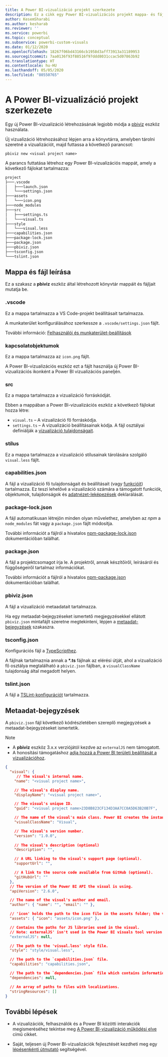 ```yaml
---
title: A Power BI-vizualizáció projekt szerkezete
description: Ez a cikk egy Power BI-vizualizációs projekt mappa- és fájlszerkezetét ismerteti
author: KesemSharabi
ms.author: kesharab
ms.reviewer: ''
ms.service: powerbi
ms.topic: conceptual
ms.subservice: powerbi-custom-visuals
ms.date: 01/12/2020
ms.openlocfilehash: 18267f06bd43166cb1958d3aff73913a31189953
ms.sourcegitcommit: 7aa0136f93f88516f97ddd8031ccac5d07863b92
ms.translationtype: HT
ms.contentlocale: hu-HU
ms.lasthandoff: 05/05/2020
ms.locfileid: "80550765"
---
```

# <a name="power-bi-visual-project-structure"></a>A Power BI-vizualizáció projekt szerkezete

Egy új Power BI-vizualizáció létrehozásának legjobb módja a [pbiviz](https://www.npmjs.com/package/powerbi-visuals-tools) eszköz használata.

Új vizualizáció létrehozásához lépjen arra a könyvtárra, amelyben tárolni szeretné a vizualizációt, majd futtassa a következő parancsot:

`pbiviz new <visual project name>`

A parancs futtatása létrehoz egy Power BI-vizualizációs mappát, amely a következő fájlokat tartalmazza:

```markdown
project
├───.vscode
│   ├───launch.json
│   └───settings.json
├───assets
│   └───icon.png
├───node_modules
├───src
│   ├───settings.ts
│   └───visual.ts
├───style
│   └───visual.less
├───capabilities.json
├───package-lock.json
├───package.json
├───pbiviz.json
├───tsconfig.json
└───tslint.json
```

## <a name="folder-and-file-description"></a>Mappa és fájl leírása

Ez a szakasz a **pbiviz** eszköz által létrehozott könyvtár mappáit és fájljait mutatja be.  

### <a name="vscode"></a>.vscode

Ez a mappa tartalmazza a VS Code-projekt beállításait tartalmazza.

A munkaterület konfigurálásához szerkessze a `.vscode/settings.json` fájlt.

További információ: [Felhasználói és munkaterület-beállítások](https://code.visualstudio.com/docs/getstarted/settings)

### <a name="assets"></a>kapcsolatobjektumok

Ez a mappa tartalmazza az `icon.png` fájlt.

A Power BI-vizualizációs eszköz ezt a fájlt használja új Power BI-vizualizációs ikonként a Power BI vizualizációs paneljén.

### <a name="src"></a>src

Ez a mappa tartalmazza a vizualizáció forráskódját.

Ebben a mappában a Power BI-vizualizációs eszköz a következő fájlokat hozza létre:
* `visual.ts` – A vizualizáció fő forráskódja.
* `settings.ts` – A vizualizáció beállításainak kódja. A fájl osztályai definiálják a [vizualizáció tulajdonságait](./objects-properties.md#properties).

### <a name="style"></a>stílus

Ez a mappa tartalmazza a vizualizáció stílusainak tárolására szolgáló `visual.less` fájlt.

### <a name="capabilitiesjson"></a>capabilities.json

A fájl a vizualizáció fő tulajdonságait és beállításait (vagy [funkcióit](./capabilities.md)) tartalmazza. Ez teszi lehetővé a vizualizáció számára a támogatott funkciók, objektumok, tulajdonságok és [adatnézet-leképezések](./dataview-mappings.md) deklarálását.

### <a name="package-lockjson"></a>package-lock.json

A fájl automatikusan létrejön minden olyan művelethez, amelyben az *npm* a `node_modules` fát vagy a `package.json` fájlt módosítja.

További információt a fájlról a hivatalos [npm-package-lock.json](https://docs.npmjs.com/files/package-lock.json) dokumentációban találhat.

### <a name="packagejson"></a>package.json

A fájl a projektcsomagot írja le. A projektről, annak készítőiről, leírásáról és függőségeiről tartalmaz információkat.

További információt a fájlról a hivatalos [npm-package.json](https://docs.npmjs.com/files/package.json.html) dokumentációban találhat.

### <a name="pbivizjson"></a>pbiviz.json

A fájl a vizualizáció metaadatait tartalmazza.

Ha egy metaadat-bejegyzéseket ismertető megjegyzésekkel ellátott `pbiviz.json` mintafájlt szeretne megtekinteni, lépjen a [metaadat-bejegyzések](#metadata-entries) szakaszra.

### <a name="tsconfigjson"></a>tsconfig.json

Konfigurációs fájl a [TypeScripthez](https://www.typescriptlang.org/docs/handbook/tsconfig-json.html).

A fájlnak tartalmaznia annak a **\*.ts** fájlnak az elérési útját, ahol a vizualizáció fő osztálya megtalálható a `pbiviz.json` fájlban, a `visualClassName` tulajdonság által megadott helyen.

### <a name="tslintjson"></a>tslint.json

A fájl a [TSLint-konfigurációt](https://palantir.github.io/tslint/usage/configuration/) tartalmazza.

## <a name="metadata-entries"></a>Metaadat-bejegyzések

A `pbiviz.json` fájl következő kódrészletében szereplő megjegyzések a metaadat-bejegyzéseket ismertetik.

> [!NOTE]
> * A **pbiviz** eszköz 3.x.x verziójától kezdve az `externalJS` nem támogatott.
> * A honosítási támogatáshoz [adja hozzá a Power BI területi beállítását a vizualizációhoz](./localization.md).

```json
{
  "visual": {
     // The visual's internal name.
    "name": "<visual project name>",

    // The visual's display name.
    "displayName": "<visual project name>",

    // The visual's unique ID.
    "guid": "<visual project name>23D8B823CF134D3AA7CC0A5D63B20B7F",

    // The name of the visual's main class. Power BI creates the instance of this class to start using the visual in a Power BI report.
    "visualClassName": "Visual",

    // The visual's version number.
    "version": "1.0.0",
    
    // The visual's description (optional)
    "description": "",

    // A URL linking to the visual's support page (optional).
    "supportUrl": "",

    // A link to the source code available from GitHub (optional).
    "gitHubUrl": ""
  },
  // The version of the Power BI API the visual is using.
  "apiVersion": "2.6.0",

  // The name of the visual's author and email.
  "author": { "name": "", "email": "" },

  // 'icon' holds the path to the icon file in the assets folder; the visual's display icon.
  "assets": { "icon": "assets/icon.png" },

  // Contains the paths for JS libraries used in the visual.
  // Note: externalJS' isn't used in the Power BI visuals tool version 3.x.x or higher.
  "externalJS": null,

  // The path to the 'visual.less' style file.
  "style": "style/visual.less",

  // The path to the `capabilities.json` file.
  "capabilities": "capabilities.json",

  // The path to the `dependencies.json` file which contains information about R packages used in R based visuals.
  "dependencies": null,

  // An array of paths to files with localizations.
  "stringResources": []
}
```

## <a name="next-steps"></a>További lépések

* A vizualizációk, felhasználók és a Power BI közötti interakciók megismeréséhez tekintse meg [A Power BI-vizualizáció működési elve](./power-bi-visuals-concept.md) című cikket.

* Saját, teljesen új Power BI-vizualizációk fejlesztését kezdheti meg egy [lépésenkénti útmutató](./custom-visual-develop-tutorial.md) segítségével.
